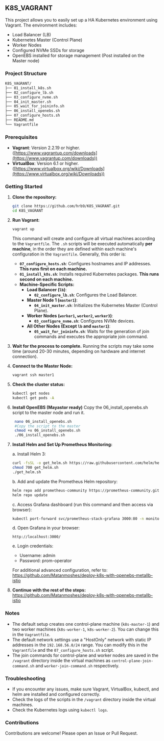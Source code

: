 ## K8S_VAGRANT

This project allows you to easily set up a HA Kubernetes environment using Vagrant. The environment includes:

  * Load Balancer (LB)
  * Kubernetes Master (Control Plane)
  * Worker Nodes
  * Configured NVMe SSDs for storage
  * OpenEBS installed for storage management (Post installed on the Master node)

### Project Structure
 ```bash
K8S_VAGRANT/
├── 01_install_k8s.sh
├── 02_configure_lb.sh
├── 03_configure_nvme.sh
├── 04_init_master.sh
├── 05_wait_for_joininfo.sh
├── 06_install_openebs.sh
├── 07_configure_hosts.sh
├── README.md
└── Vagrantfile
   ```

### Prerequisites

  * **Vagrant**: Version 2.2.19 or higher. ([https://www.vagrantup.com/downloads](https://www.vagrantup.com/downloads))
  * **VirtualBox**: Version 6.1 or higher. ([https://www.virtualbox.org/wiki/Downloads](https://www.virtualbox.org/wiki/Downloads))

### Getting Started

1.  **Clone the repository:**

    ```bash
    git clone https://github.com/hrb9/K8S_VAGRANT.git
    cd K8S_VAGRANT
    ```

2.  **Run Vagrant:**

    ```bash
    vagrant up
    ```

    This command will create and configure all virtual machines according to the `Vagrantfile`.
    The `.sh` scripts will be executed automatically **per machine**, in the order they are defined within each machine's configuration in the `Vagrantfile`. Generally, this order is:

      * **`07_configure_hosts.sh`**: Configures hostnames and IP addresses. **This runs first on each machine.**
      * **`01_install_k8s.sh`**: Installs required Kubernetes packages. **This runs second on each machine.**
      * **Machine-Specific Scripts:**
        * **Load Balancer (`lb`)**:
          * **`02_configure_lb.sh`**: Configures the Load Balancer.
        * **Master Node 1 (`master1`)**:
          * **`04_init_master.sh`**: Initializes the Kubernetes Master (Control Plane).
        * **Worker Nodes (`worker1`, `worker2`, `worker3`)**:
          * **`03_configure_nvme.sh`**: Configures NVMe devices.
        * **All Other Nodes (Except `lb` and `master1`)**:
          * **`05_wait_for_joininfo.sh`**: Waits for the generation of join commands and executes the appropriate join command.


3.  **Wait for the process to complete.** Running the scripts may take some time (around 20-30 minutes, depending on hardware and internet connection).

4.  **Connect to the Master Node:**

    ```bash
    vagrant ssh master1
    ```

5.  **Check the cluster status:**

    ```bash
    kubectl get nodes
    kubectl get pods -A
    ```
6.  **Install OpenEBS (Mayastor ready)**
     Copy the 06_install_openebs.sh script to the master node and run it. 
    ```bash
     nano 06_install_openebs.sh
     #Copy the script to the master
     chmod +x 06_install_openebs.sh
     ./06_install_openebs.sh
     ```
7. **Install Helm and Set Up Prometheus Monitoring:** 

   a. Install Helm 3:
   ```bash
   curl -fsSL -o get_helm.sh https://raw.githubusercontent.com/helm/helm/main/scripts/get-helm-3
   chmod 700 get_helm.sh
   ./get_helm.sh
   ```

   b. Add and update the Prometheus Helm repository:
   ```bash
   helm repo add prometheus-community https://prometheus-community.github.io/helm-charts
   helm repo update
   ```

   c. Access Grafana dashboard (run this command and then access via browser):
   ```bash
   kubectl port-forward svc/prometheus-stack-grafana 3000:80 -n monitoring --address 0.0.0.0
   ```

   d. Open Grafana in your browser:
   ```
   http://localhost:3000/
   ```

   e. Login credentials:
   - Username: admin
   - Password: prom-operator

   For additional advanced configuration, refer to:
   https://github.com/Matanmoshes/deploy-k8s-with-openebs-metallb-istio

8. **Continue with the rest of the steps:** 
https://github.com/Matanmoshes/deploy-k8s-with-openebs-metallb-istio

### Notes

  * The default setup creates one control-plane machine (`k8s-master-1`) and two worker machines (`k8s-worker-1`, `k8s-worker-2`). You can change this in the `Vagrantfile`.
  * The default network settings use a "HostOnly" network with static IP addresses in the `192.168.56.0/24` range. You can modify this in the `Vagrantfile` and the `07_configure_hosts.sh` script.
  * The join commands for control-plane and worker nodes are saved in the `/vagrant` directory inside the virtual machines as `control-plane-join-command.sh` and `worker-join-command.sh` respectively.

### Troubleshooting

  * If you encounter any issues, make sure Vagrant, VirtualBox, kubectl, and helm are installed and configured correctly.
  * Check the logs of the scripts in the `/vagrant` directory inside the virtual machines.
  * Check the Kubernetes logs using `kubectl logs`.

### Contributions

Contributions are welcome\! Please open an Issue or Pull Request.